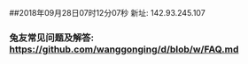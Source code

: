 ##2018年09月28日07时12分07秒 新址: 142.93.245.107
### 兔友常见问题及解答: https://github.com/wanggonging/d/blob/w/FAQ.md
